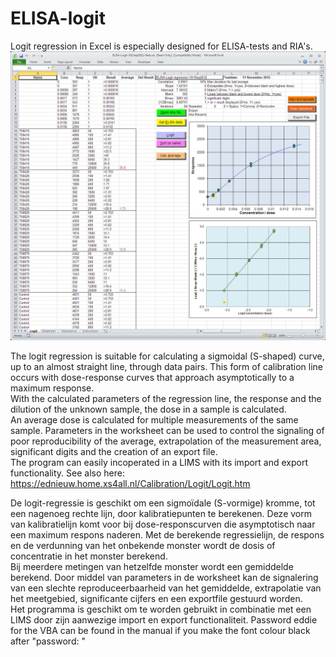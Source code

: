 # ELISA-logit

Logit regression in Excel is especially designed for ELISA-tests and RIA's.<br>
<img alt="Logit sheet" src="V01Sep2012.jpg" width="900" />

The logit regression is suitable for calculating a sigmoidal (S-shaped) curve, up to an almost straight line, through data pairs. This form of calibration line occurs with dose-response curves that approach asymptotically to a maximum response. <br> 
With the calculated parameters of the regression line, the response and the dilution of the unknown sample, the dose in a sample is calculated.  <br>
An average dose is calculated for multiple measurements of the same sample. Parameters in the worksheet can be used to control the signaling of poor reproducibility of the average, extrapolation of the measurement area, significant digits and the creation of an export file. <br>
The program can easily incoperated in a LIMS with its import and export functionality.
See also here: https://ednieuw.home.xs4all.nl/Calibration/Logit/Logit.htm <br>

De logit-regressie is geschikt om een sigmoïdale (S-vormige) kromme, tot een nagenoeg rechte lijn, door kalibratiepunten te berekenen. Deze vorm van kalibratielijn komt voor bij dose-responscurven die asymptotisch naar een maximum respons naderen. Met de berekende regressielijn, de respons en de verdunning van het onbekende monster wordt de dosis of concentratie in het monster berekend. <br> 
Bij meerdere metingen van hetzelfde monster wordt een gemiddelde berekend. Door middel van parameters in de worksheet kan de signalering van een slechte reproduceerbaarheid van het gemiddelde, extrapolatie van het meetgebied, significante cijfers en een exportfile gestuurd worden.<br>
Het programma is  geschikt om te worden gebruikt in combinatie met een LIMS door zijn aanwezige import en export functionaliteit.
Password eddie for the VBA can be found in the manual if you make the font colour black after "password: " 
